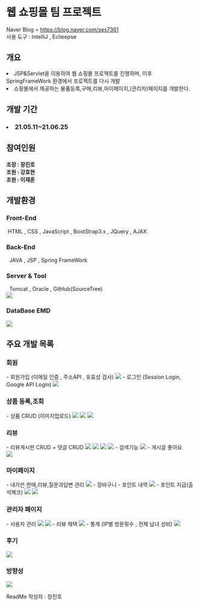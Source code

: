 # 웹 쇼핑몰 팀 프로젝트
Naver Blog = https://blog.naver.com/ses7361
<br>
사용 도구 : IntelliJ , Eclieepse <br>
<h2>개요</h2>
<li>JSP&Servlet을 이용하여 웹 쇼핑몰 프로젝트를 진행하며, 
이후 SpringFrameWork 환경에서 프로젝트를 다시 개발</li>
<li>쇼핑몰에서 제공하는 물품등록,구매,리뷰,마이페이지,(관리자)페이지를 개발한다.</li>

<h2>개발 기간</h2>
<h3><li>21.05.11~21.06.25</li></h3>

<h2>참여인원</h2>
<h4>
조장 :  장진호 <br>
조원 :  강효현<br>
조원 :  이재훈
</h4>


<h2>개발환경</h2>
<h3>Front-End</h3>
&nbsp;HTML , CSS , JavaScript , BootStrap3.x , JQuery , AJAX
<h3>Back-End</h3>
&nbsp; JAVA , JSP , Spring FrameWork
<h3>Server & Tool</h3>
&nbsp; Tomcat , Oracle , GitHub(SourceTree)<Br>
<img src="https://user-images.githubusercontent.com/82253939/122634744-11546d80-d11b-11eb-8b14-fec6540de204.png">
<h3>DataBase EMD</h3>
<img src="https://user-images.githubusercontent.com/82253939/122634629-2977bd00-d11a-11eb-9b10-d1acfd86d3a0.png">
<h2>주요 개발 목록</h2>
<h3>회원</h3>
- 회원가입 (이메일 인증 , 주소API , 유효성 검사)
  <img src="https://user-images.githubusercontent.com/82253939/122634772-43fe6600-d11b-11eb-8f02-d9c9a3c8eca5.png">
- 로그인 (Session Login, Google API Login)
  <img src="https://user-images.githubusercontent.com/82253939/122634802-73ad6e00-d11b-11eb-98f4-4d29ee87c29c.png">

<h3>상품 등록,조회</h3>
- 상품 CRUD (이미지업로드)
  <img src="https://user-images.githubusercontent.com/82253939/122634813-832cb700-d11b-11eb-9a1f-c6cfed7753bb.png">
  <img src="https://user-images.githubusercontent.com/82253939/122634824-8cb61f00-d11b-11eb-8262-05659933d710.png">
  <img src="https://user-images.githubusercontent.com/82253939/122634836-9475c380-d11b-11eb-9944-1d1ec48c7994.png">
<h3>리뷰</h3>
- 리뷰게시판 CRUD + 댓글 CRUD
  <img src="https://user-images.githubusercontent.com/82253939/122634856-ad7e7480-d11b-11eb-8816-bc23dc0b8358.png">
  <img src="https://user-images.githubusercontent.com/82253939/122634870-c38c3500-d11b-11eb-87c5-aef7de8c7eff.png">
  <img src="https://user-images.githubusercontent.com/82253939/122634878-ce46ca00-d11b-11eb-80a3-cbdcafb0f112.png">
  <img src="https://user-images.githubusercontent.com/82253939/122634890-d69f0500-d11b-11eb-811f-21837fbcd673.png">
- 검색기능
  <img src="https://user-images.githubusercontent.com/82253939/122634900-e3235d80-d11b-11eb-9bd2-e0b8f8b3c969.png">
- 게시글 좋아요 <br>
  <img src="https://user-images.githubusercontent.com/82253939/122634918-edddf280-d11b-11eb-999f-1158e4d79557.png">
<h3>마이페이지</h3>
- 내가쓴 판매,리뷰,질문과답변 관리
  <img src="https://user-images.githubusercontent.com/82253939/122634935-fb937800-d11b-11eb-90a3-4321ce84c127.png">
- 장바구니
- 포인트 내역
  <img src="https://user-images.githubusercontent.com/82253939/122634945-051ce000-d11c-11eb-8d76-a4cc16752552.png">
- 포인트 지급(출석체크)
  <img src="https://user-images.githubusercontent.com/82253939/122634951-10700b80-d11c-11eb-9f3a-ee94c43768a9.png">
  <img src="https://user-images.githubusercontent.com/82253939/122634956-182fb000-d11c-11eb-924a-58c7e369de19.png">
<h3>관리자 페이지</h3>
- 사용자 관리
  <img src="https://user-images.githubusercontent.com/82253939/122634968-28e02600-d11c-11eb-991b-1680649694be.png">
  <img src="https://user-images.githubusercontent.com/82253939/122634973-31386100-d11c-11eb-976a-2ea19c5ad0c3.png">
- 리뷰 채택
  <img src="https://user-images.githubusercontent.com/82253939/122634987-41504080-d11c-11eb-955f-3f6e408409e3.png">
- 통계 (IP별 방문횟수 , 전체 남녀 성비)
  <img src="https://user-images.githubusercontent.com/82253939/122634994-47462180-d11c-11eb-88f1-34d4b2521510.png">


<h3>후기</h3>
  <img src="https://user-images.githubusercontent.com/82253939/122635003-52994d00-d11c-11eb-8d27-278d68925c1f.png">
<h3>방향성</h3>
  <img src="https://user-images.githubusercontent.com/82253939/122635007-5927c480-d11c-11eb-8a10-1caab07cb8a8.png">


ReadMe 작성자 : 장진호

